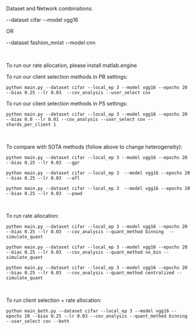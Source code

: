 Dataset and Network combinations:

--dataset cifar --model vgg16

OR

--dataset fashion_mnist --model cnn

<br>

To run our rate allocation, please install matlab.engine

To run our client selection methods in PB settings:
```shell
python main.py --dataset cifar --local_ep 3 --model vgg16 --epochs 20 --bias 0.25 --lr 0.03  --cov_analysis --user_select cov
```

To run our client selection methods in PS settings:
```shell
python main.py --dataset cifar --local_ep 3 --model vgg16 --epochs 20 --bias 0.0 --lr 0.01 --cov_analysis --user_select cov --shards_per_client 1
```

<br>

To compare with SOTA methods (follow above to change heterogeneity):
```shell
python main.py --dataset cifar --local_ep 3 --model vgg16 --epochs 20 --bias 0.25 --lr 0.03  --gpr
```
```shell
python main.py --dataset cifar --local_ep 3  --model vgg16 --epochs 20 --bias 0.25 --lr 0.03  --afl
```
```shell
python main.py --dataset cifar --local_ep 3  --model vgg16 --epochs 20 --bias 0.25 --lr 0.03  --powd
```

<br>

To run rate allocation:
```shell
python main.py --dataset cifar --local_ep 3 --model vgg16 --epochs 20 --bias 0.25 --lr 0.03  --cov_analysis --quant_method binning  --simulate_quant
```
```shell
python main.py --dataset cifar --local_ep 3 --model vgg16 --epochs 20 --bias 0.25 --lr 0.03  --cov_analysis --quant_method no_bin --simulate_quant
```
```shell
python main.py --dataset cifar --local_ep 3 --model vgg16 --epochs 20 --bias 0.25 --lr 0.03  --cov_analysis --quant_method centralized --simulate_quant
```

<br>

To run client selection + rate allocation:
```shell
python main_both.py --dataset cifar --local_ep 3 --model vgg16 --epochs 20 --bias 0.25 --lr 0.03 --cov_analysis --quant_method binning --user_select cov --both
```
